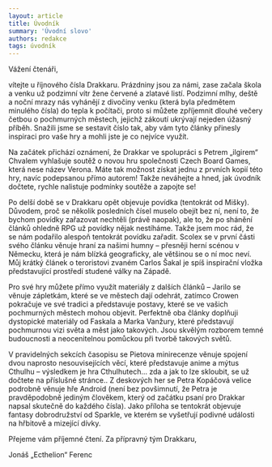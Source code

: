 ```yaml
---
layout: article
title: Úvodník
summary: 'Úvodní slovo'
authors: redakce
tags: úvodník
---
```


Vážení čtenáři,

vítejte u říjnového čísla Drakkaru. Prázdniny jsou za námi, zase začala škola a venku už podzimní vítr žene červené a zlatavé listí. Podzimní mlhy, deště a noční mrazy nás vyhánějí z divočiny venku (která byla předmětem minulého čísla) do tepla k počítači, proto si můžete zpříjemnit dlouhé večery četbou o pochmurných městech, jejichž zákoutí ukrývají nejeden úžasný příběh. Snažili jsme se sestavit číslo tak, aby vám tyto články přinesly inspiraci pro vaše hry a mohli jste je co nejvíce využít.

Na začátek přichází oznámení, že Drakkar ve spolupráci s Petrem „ilgirem“ Chvalem vyhlašuje soutěž o novou hru společnosti Czech Board Games, která nese název Verona. Máte tak možnost získat jednu z prvních kopií této hry, navíc podepsanou přímo autorem! Takže neváhejte a hned, jak úvodník dočtete, rychle nalistuje podmínky soutěže a zapojte se!

Po delší době se v Drakkaru opět objevuje povídka (tentokrát od Mišky). Důvodem, proč se několik posledních čísel muselo obejít bez ní, není to, že bychom povídky zařazovat nechtěli (právě naopak), ale to, že po shánění článků ohledně RPG už povídky nějak nestíháme. Takže jsem moc rád, že se nám podařilo alespoň tentokrát povídku zařadit. Scolex se v první části svého článku věnuje hraní za našimi humny – přesněji herní scénou v Německu, která je nám blízká geograficky, ale většinou se o ní moc neví. Můj krátký článek o teroristovi zvaném Carlos Šakal je spíš inspirační vložka představující prostředí studené války na Západě.

Pro své hry můžete přímo využít materiály z dalších článků – Jarilo se věnuje zápletkám, které se ve městech dají odehrát, zatímco Crowen pokračuje ve své tradici a představuje postavy, které se ve vašich pochmurných městech mohou objevit. Perfektně oba články doplňuji dystopické materiály od Faskala a Marka Vanžury, které představují pochmurnou vizi světa a měst jako takových. Jsou skvělým rozborem temné budoucnosti a neocenitelnou pomůckou při tvorbě takových světů.

V pravidelných sekcích časopisu se Pietova minirecenze věnuje spojení dvou naprosto nesouvisejících věcí, které představuje anime a mýtus Cthulhu – výsledkem je hra Cthulhutech… zda a jak to lze skloubit, se už dočtete na příslušné stránce.. Z deskových her se Petra Kopáčová velice podrobně věnuje hře Android (není bez povšimnutí, že Petra je pravděpodobně jediným člověkem, který od začátku psaní pro Drakkar napsal skutečně do každého čísla). Jako příloha se tentokrát objevuje fantasy dobrodružství od Sparkle, ve kterém se vyšetřují podivné události na hřbitově a mizející dívky.

 

Přejeme vám příjemné čtení. Za přípravný tým Drakkaru,

Jonáš „Ecthelion“ Ferenc

